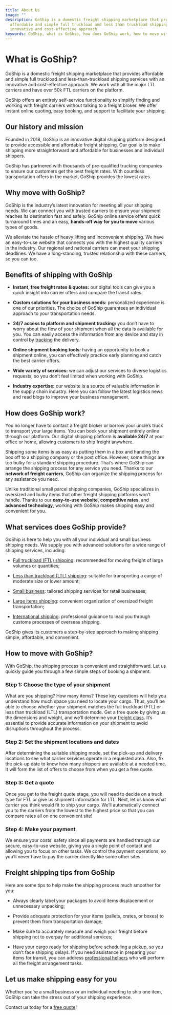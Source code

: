 ```yaml
---
title: About Us
image: ""
description: GoShip is a domestic freight shipping marketplace that provides
  affordable and simple full truckload and less than truckload shipping with an
  innovative and cost-effective approach.
keywords: GoShip, what is GoShip, how does GoShip work, how to move with GoShip
---
```



# What is GoShip?



GoShip is a domestic freight shipping marketplace that provides affordable and simple full truckload and less-than-truckload shipping services with an innovative and cost-effective approach. We work with all the major LTL carriers and have over 50k FTL carriers on the platform.



GoShip offers an entirely self-service functionality to simplify finding and working with freight carriers without talking to a freight broker. We offer instant online quoting, easy booking, and support to facilitate your shipping.



## Our history and mission



Founded in 2018, GoShip is an innovative digital shipping platform designed to provide accessible and affordable freight shipping. Our goal is to make shipping more straightforward and affordable for businesses and individual shippers.



GoShip has partnered with thousands of pre-qualified trucking companies to ensure our customers get the best freight rates. With countless transportation offers in the market, GoShip provides the lowest rates.



## Why move with GoShip?



GoShip is the industry’s latest innovation for meeting all your shipping needs. We can connect you with trusted carriers to ensure your shipment reaches its destination fast and safely. GoShip online service offers quick turnaround times and an easy, **hands-off way for you to move** various types of goods. 



We alleviate the hassle of heavy lifting and inconvenient shipping. We have an easy-to-use website that connects you with the highest quality carriers in the industry. Our regional and national carriers can meet your shipping deadlines. We have a long-standing, trusted relationship with these carriers, so you can too.



## Benefits of shipping with GoShip



* **Instant, free freight rates & quotes:** our digital tools can give you a quick insight into carrier offers and compare the transit rates.


* **Custom solutions for your business needs:** personalized experience is one of our priorities. The choice of GoShip guarantees an individual approach to your transportation needs.


* **24/7 access to platform and shipment tracking:** you don’t have to worry about the flow of your shipment when all the data is available for you. You can easily access the information from any device and stay in control by [tracking](https://www.goship.com/posts/what-you-should-know-about-ltl-tracking) the delivery. 


* **Online shipment booking tools:** having an opportunity to book a shipment online, you can effectively practice early planning and catch the best carrier offers.



* **Wide variety of services:** we can adjust our services to diverse logistics requests, so you don’t feel limited when working with GoShip.



* **Industry expertise:** our website is a source of valuable information in the supply chain industry. Here you can follow the latest logistics news and read blogs to improve your business management.



## How does GoShip work?



You no longer have to contact a freight broker or borrow your uncle’s truck to transport your large items. You can book your shipment entirely online through our platform. Our digital shipping platform is **available 24/7** at your office or home, allowing customers to ship freight anywhere.



Shipping some items is as easy as putting them in a box and handing the box off to a shipping company or the post office. However, some things are too bulky for a standard shipping procedure. That’s where GoShip can arrange the shipping process for any service you need. Thanks to our **network of freight carriers**, GoShip can organize the shipping process for any assistance you need.



Unlike traditional small parcel shipping companies, GoShip specializes in oversized and bulky items that other freight shipping platforms won’t handle. Thanks to our **easy-to-use website**, **competitive rates**, and **advanced technology**, working with GoShip makes shipping easy and convenient for you.



## What services does GoShip provide?



GoShip is here to help you with all your individual and small business shipping needs. We supply you with advanced solutions for a wide range of shipping services, including:



* [Full truckload (FTL) shipping](https://www.goship.com/shipping-services/truckload-freight-shipping): recommended for moving freight of large volumes or quantities;



* [Less than truckload (LTL) shipping](https://www.goship.com/shipping-services/ltl-freight-shipping): suitable for transporting a cargo of moderate size or lower amount;



* [Small business](https://www.goship.com/shipping-services/small-business-shipping): tailored shipping services for retail businesses;



* [Large items shipping](https://www.goship.com/shipping-services/large-item-shipping): convenient organization of oversized freight transportation;



* [International shipping](https://www.goship.com/shipping-services/international-shipping): professional guidance to lead you through customs processes of overseas shipping.



GoShip gives its customers a step-by-step approach to making shipping simple, affordable, and convenient.



## How to move with GoShip?



With GoShip, the shipping process is convenient and straightforward. Let us quickly guide you through a few simple steps of booking a shipment.



### Step 1: Choose the type of your shipment



What are you shipping? How many items? These key questions will help you understand how much space you need to locate your cargo. Thus, you’ll be able to choose whether your shipment matches the full truckload (FTL) or less than truckload (LTL) transportation mode. Get a free quote by giving us the dimensions and weight, and we’ll determine your [freight class](https://www.goship.com/posts/blog-everything-you-need-to-know-about-ltl-freight-class). It’s essential to provide accurate information on your shipment to avoid disruptions throughout the process.



### Step 2: Set the shipment locations and dates



After determining the suitable shipping mode, set the pick-up and delivery locations to see what carrier services operate in a requested area. Also, fix the pick-up date to know how many shippers are available at a needed time. It will form the list of offers to choose from when you get a free quote.



### Step 3: Get a quote



Once you get to the freight quote stage, you will need to decide on a truck type for FTL or give us shipment information for LTL. Next, let us know what carrier you think would fit to ship your cargo. We’ll automatically connect you to the carriers from the lowest to the highest price so that you can compare rates all on one convenient site!



### Step 4: Make your payment



We ensure your costs' safety since all payments are handled through our secure, easy-to-use website, giving you a single point of contact and allowing you to focus on other tasks. We control the payment operations, so you’ll never have to pay the carrier directly like some other sites.



## Freight shipping tips from GoShip



Here are some tips to help make the shipping process much smoother for you:

* Always clearly label your packages to avoid items displacement or unnecessary unpacking;


* Provide adequate protection for your items (pallets, crates, or boxes) to prevent them from transportation damage;



* Make sure to accurately measure and weigh your freight before shipping not to overpay for additional services;



* Have your cargo ready for shipping before scheduling a pickup, so you don’t face shipping delays. If you need assistance in preparing your items for transit, you can address [professional helpers](https://www.goship.com/resources/get-help-with-taskrabbit) who will perform all the freight arrangement tasks.



## Let us make shipping easy for you



Whether you’re a small business or an individual needing to ship one item, GoShip can take the stress out of your shipping experience.

Contact us today for a [free quote](https://www.goship.com/)!